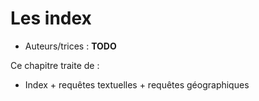 # Les index

* Auteurs/trices : **TODO**

Ce chapitre traite de :
* Index + requêtes textuelles + requêtes géographiques
